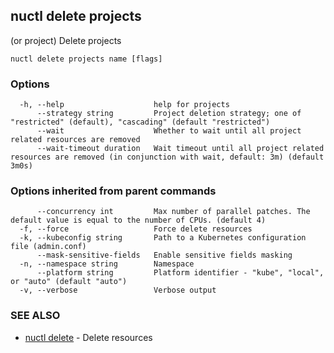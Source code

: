 ## nuctl delete projects

(or project) Delete projects

```
nuctl delete projects name [flags]
```

### Options

```
  -h, --help                    help for projects
      --strategy string         Project deletion strategy; one of "restricted" (default), "cascading" (default "restricted")
      --wait                    Whether to wait until all project related resources are removed
      --wait-timeout duration   Wait timeout until all project related resources are removed (in conjunction with wait, default: 3m) (default 3m0s)
```

### Options inherited from parent commands

```
      --concurrency int         Max number of parallel patches. The default value is equal to the number of CPUs. (default 4)
  -f, --force                   Force delete resources
  -k, --kubeconfig string       Path to a Kubernetes configuration file (admin.conf)
      --mask-sensitive-fields   Enable sensitive fields masking
  -n, --namespace string        Namespace
      --platform string         Platform identifier - "kube", "local", or "auto" (default "auto")
  -v, --verbose                 Verbose output
```

### SEE ALSO

* [nuctl delete](nuctl_delete.md)	 - Delete resources

